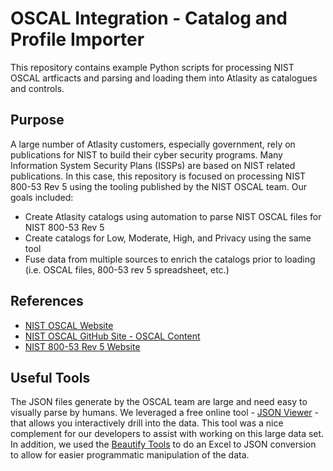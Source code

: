 # OSCAL Integration - Catalog and Profile Importer

This repository contains example Python scripts for processing NIST OSCAL artficacts and parsing and loading them into Atlasity as catalogues and controls.

## Purpose

A large number of Atlasity customers, especially government, rely on publications for NIST to build their cyber security programs.  Many Information System Security Plans (ISSPs) are based on NIST related publications.  In this case, this repository is focused on processing NIST 800-53 Rev 5 using the tooling published by the NIST OSCAL team.  Our goals included:

- Create Atlasity catalogs using automation to parse NIST OSCAL files for NIST 800-53 Rev 5
- Create catalogs for Low, Moderate, High, and Privacy using the same tool
- Fuse data from multiple sources to enrich the catalogs prior to loading (i.e. OSCAL files, 800-53 rev 5 spreadsheet, etc.)

## References

- [NIST OSCAL Website](https://pages.nist.gov/OSCAL/) 
- [NIST OSCAL GitHub Site - OSCAL Content](https://github.com/usnistgov/OSCAL)
- [NIST 800-53 Rev 5 Website](https://csrc.nist.gov/publications/detail/sp/800-53/rev-5/final)

## Useful Tools

The JSON files generate by the OSCAL team are large and need easy to visually parse by humans.  We leveraged a free online tool - [JSON Viewer](http://jsonviewer.stack.hu/) - that allows you interactively drill into the data.  This tool was a nice complement for our developers to assist with working on this large data set.  In addition, we used the [Beautify Tools](http://beautifytools.com/excel-to-json-converter.php) to do an Excel to JSON conversion to allow for easier programmatic manipulation of the data.